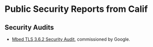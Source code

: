 # Public Security Reports from Calif

## Security Audits

* [Mbed TLS 3.6.2 Security Audit](security-audits/mbed-tls-3.6.2/Mbed-TLS-3.6.2-Security-Audit-Report.pdf), commissioned by Google.
